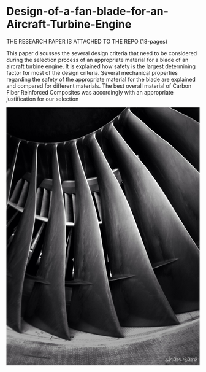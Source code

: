 # Design-of-a-fan-blade-for-an-Aircraft-Turbine-Engine

THE RESEARCH PAPER IS ATTACHED TO THE REPO (18-pages)

This paper discusses the several design criteria that need to be considered during the selection
process of an appropriate material for a blade of an aircraft turbine engine. It is explained how
safety is the largest determining factor for most of the design criteria. Several mechanical
properties regarding the safety of the appropriate material for the blade are explained and
compared for different materials. The best overall material of Carbon Fiber Reinforced
Composites was accordingly with an appropriate justification for our selection

![](Host-Images/330.jpg)
